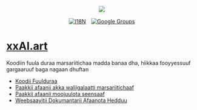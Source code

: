 <p align="center"><a href="https://wac.tax"><img src="https://cdn.jsdelivr.net/gh/wactax/img/logo.svg"/></a></p><p align="center"><a href="https://github.com/wactax/wac.tax/blob/main/doc/README.md#readme"><img alt="I18N" src="https://cdn.jsdelivr.net/gh/wactax/img/t.svg"/></a>　<a href="https://groups.google.com/u/2/g/wactax"><img alt="Google Groups" src="https://cdn.jsdelivr.net/gh/wactax/img/g-groups.svg"/></a></p>

# [xxAI.art](https://xxAI.art)

Koodiin fuula duraa marsariitichaa madda banaa dha, hiikkaa fooyyessuuf gargaaruuf baga nagaan dhuftan

* [Koodii Fuulduraa](https://github.com/xxai-art/web)
* [Paakkii afaanii akka waliigalaatti marsariitichaaf](https://github.com/xxai-art/web/tree/main/i18n)
* [Paakkii afaanii moojuulota seensaaf](https://github.com/wacpkg/user/tree/main/ui.i18n)
* [Weebsaayitii Dokumantarii Afaanota Hedduu](https://github.com/xxai-doc)
